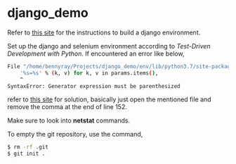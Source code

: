 # django_demo
Refer to [this site](https://segmentfault.com/a/1190000009878124) for the instructions to build a django environment.

Set up the django and selenium environment according to *Test-Driven Development with Python*. If encountered an error like below,
```bash
File "/home/bennyray/Projects/django_demo/env/lib/python3.7/site-packages/django/contrib/admin/widgets.py", line 152
    '%s=%s' % (k, v) for k, v in params.items(),
    ^
SyntaxError: Generator expression must be parenthesized
``` 
refer to [this site](http://blog.51cto.com/13859849/2318942) for solution, basically just open the mentioned file and remove the comma at the end of line 152.

Make sure to look into **netstat** commands.

To empty the git repository, use the command,
```bash
$ rm -rf .git
$ git init .
```